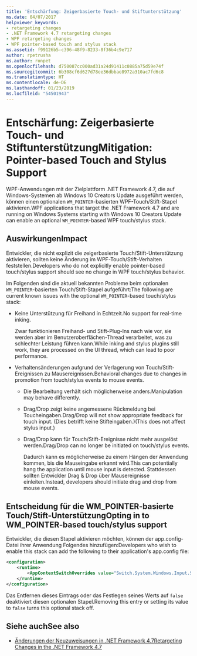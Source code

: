 ```yaml
---
title: 'Entschärfung: Zeigerbasierte Touch- und Stiftunterstützung'
ms.date: 04/07/2017
helpviewer_keywords:
- retargeting changes
- .NET Framework 4.7 retargeting changes
- WPF retargeting changes
- WPF pointer-based touch and stylus stack
ms.assetid: f99126b5-c396-48f9-8233-8f36b4c9e717
author: rpetrusha
ms.author: ronpet
ms.openlocfilehash: d750087cc000ad31a24d91411c0885a75d59e74f
ms.sourcegitcommit: 6b308cf6d627d78ee36dbbae8972a310ac7fd6c8
ms.translationtype: HT
ms.contentlocale: de-DE
ms.lasthandoff: 01/23/2019
ms.locfileid: "54501943"
---
```

# <a name="mitigation-pointer-based-touch-and-stylus-support"></a><span data-ttu-id="aff3c-102">Entschärfung: Zeigerbasierte Touch- und Stiftunterstützung</span><span class="sxs-lookup"><span data-stu-id="aff3c-102">Mitigation: Pointer-based Touch and Stylus Support</span></span>

<span data-ttu-id="aff3c-103">WPF-Anwendungen mit der Zielplattform .NET Framework 4.7, die auf Windows-Systemen ab Windows 10 Creators Update ausgeführt werden, können einen optionalen `WM_POINTER`-basierten WPF-Touch/Stift-Stapel aktivieren.</span><span class="sxs-lookup"><span data-stu-id="aff3c-103">WPF applications that target the .NET Framework 4.7 and are running on Windows Systems starting with Windows 10 Creators Update can enable an optional `WM_POINTER`-based WPF touch/stylus stack.</span></span>

## <a name="impact"></a><span data-ttu-id="aff3c-104">Auswirkungen</span><span class="sxs-lookup"><span data-stu-id="aff3c-104">Impact</span></span>

<span data-ttu-id="aff3c-105">Entwickler, die nicht explizit die zeigerbasierte Touch/Stift-Unterstützung aktivieren, sollten keine Änderung im WPF-Touch/Stift-Verhalten feststellen.</span><span class="sxs-lookup"><span data-stu-id="aff3c-105">Developers who do not explicitly enable pointer-based touch/stylus support should see no change in WPF touch/stylus behavior.</span></span>

<span data-ttu-id="aff3c-106">Im Folgenden sind die aktuell bekannten Probleme beim optionalen `WM_POINTER`-basierten Touch/Stift-Stapel aufgeführt:</span><span class="sxs-lookup"><span data-stu-id="aff3c-106">The following are current known issues with the optional `WM_POINTER`-based touch/stylus stack:</span></span>

- <span data-ttu-id="aff3c-107">Keine Unterstützung für Freihand in Echtzeit.</span><span class="sxs-lookup"><span data-stu-id="aff3c-107">No support for real-time inking.</span></span>

   <span data-ttu-id="aff3c-108">Zwar funktionieren Freihand- und Stift-Plug-Ins nach wie vor, sie werden aber im Benutzeroberflächen-Thread verarbeitet, was zu schlechter Leistung führen kann.</span><span class="sxs-lookup"><span data-stu-id="aff3c-108">While inking and stylus plugins still work, they are processed on the UI thread, which can lead to poor performance.</span></span>

- <span data-ttu-id="aff3c-109">Verhaltensänderungen aufgrund der Verlagerung von Touch/Stift-Ereignissen zu Mausereignissen.</span><span class="sxs-lookup"><span data-stu-id="aff3c-109">Behavioral changes due to changes in promotion from touch/stylus events to mouse events.</span></span>

  - <span data-ttu-id="aff3c-110">Die Bearbeitung verhält sich möglicherweise anders.</span><span class="sxs-lookup"><span data-stu-id="aff3c-110">Manipulation may behave differently.</span></span>

  - <span data-ttu-id="aff3c-111">Drag/Drop zeigt keine angemessene Rückmeldung bei Toucheingaben.</span><span class="sxs-lookup"><span data-stu-id="aff3c-111">Drag/Drop will not show appropriate feedback for touch input.</span></span> <span data-ttu-id="aff3c-112">(Dies betrifft keine Stifteingaben.)</span><span class="sxs-lookup"><span data-stu-id="aff3c-112">(This does not affect stylus input.)</span></span>

  - <span data-ttu-id="aff3c-113">Drag/Drop kann für Touch/Stift-Ereignisse nicht mehr ausgelöst werden.</span><span class="sxs-lookup"><span data-stu-id="aff3c-113">Drag/Drop can no longer be initiated on touch/stylus events.</span></span>

      <span data-ttu-id="aff3c-114">Dadurch kann es möglicherweise zu einem Hängen der Anwendung kommen, bis die Mauseingabe erkannt wird.</span><span class="sxs-lookup"><span data-stu-id="aff3c-114">This can potentially hang the application until mouse input is detected.</span></span> <span data-ttu-id="aff3c-115">Stattdessen sollten Entwickler Drag & Drop über Mausereignisse einleiten.</span><span class="sxs-lookup"><span data-stu-id="aff3c-115">Instead, developers should initiate drag and drop from mouse events.</span></span>

## <a name="opting-in-to-wmpointer-based-touchstylus-support"></a><span data-ttu-id="aff3c-116">Entscheidung für die WM_POINTER-basierte Touch/Stift-Unterstützung</span><span class="sxs-lookup"><span data-stu-id="aff3c-116">Opting in to WM_POINTER-based touch/stylus support</span></span>

<span data-ttu-id="aff3c-117">Entwickler, die diesen Stapel aktivieren möchten, können der app.config-Datei ihrer Anwendung Folgendes hinzufügen:</span><span class="sxs-lookup"><span data-stu-id="aff3c-117">Developers who wish to enable this stack can add the following to their application's app.config file:</span></span>

```xml
<configuration>
    <runtime>
        <AppContextSwitchOverrides value="Switch.System.Windows.Input.Stylus.EnablePointerSupport=true"/>
    </runtime>
</configuration>
```

<span data-ttu-id="aff3c-118">Das Entfernen dieses Eintrags oder das Festlegen seines Werts auf `false` deaktiviert diesen optionalen Stapel.</span><span class="sxs-lookup"><span data-stu-id="aff3c-118">Removing this entry or setting its value to `false` turns this optional stack off.</span></span>

## <a name="see-also"></a><span data-ttu-id="aff3c-119">Siehe auch</span><span class="sxs-lookup"><span data-stu-id="aff3c-119">See also</span></span>

- [<span data-ttu-id="aff3c-120">Änderungen der Neuzuweisungen in .NET Framework 4.7</span><span class="sxs-lookup"><span data-stu-id="aff3c-120">Retargeting Changes in the .NET Framework 4.7</span></span>](../../../docs/framework/migration-guide/retargeting-changes-in-the-net-framework-4-7.md)
